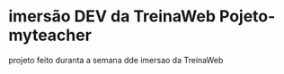 # imersão DEV da TreinaWeb  Pojeto-myteacher
  
  
  projeto feito duranta a semana dde imersao da TreinaWeb
